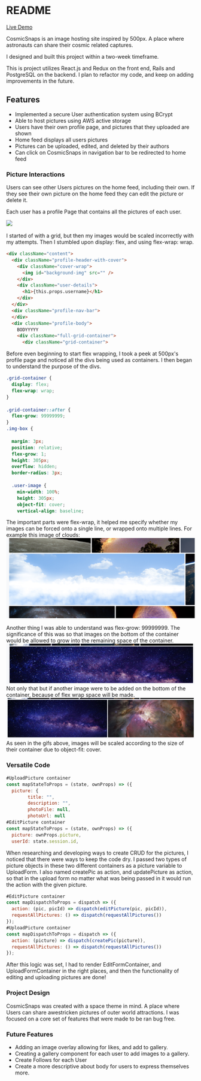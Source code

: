 # README

[Live Demo](https://cosmicsnaps.herokuapp.com/)

CosmicSnaps is an image hosting site inspired by 500px. A place where astronauts can share their cosmic related captures.

I designed and built this project within a two-week timeframe.

This is project utilizes React.js and Redux on the front end, Rails and PostgreSQL on the backend.
I plan to refactor my code, and keep on adding improvements in the future.

## Features
* Implemented a secure User authentication system using BCrypt
* Able to host pictures using AWS active storage
* Users have their own profile page, and pictures that they uploaded are shown
* Home feed displays all users pictures
* Pictures can be uploaded, edited, and deleted by their authors
* Can click on CosmicSnaps in navigation bar to be redirected to home feed

### Picture Interactions
Users can see other Users pictures on the home feed, including their own. If they see their own picture on the home feed they can edit the picture or delete it.

Each user has a profile Page that contains all the pictures of each user.

![](app/assets/images/imagegrid.gif)

I started of with a grid, but then my images would be scaled incorrectly with my attempts. Then I stumbled upon display: flex, and using flex-wrap: wrap.

```html
<div className="content">
  <div className="profile-header-with-cover">
    <div className="cover-wrap">
      <img id="background-img" src="" />
    </div>
    <div className="user-details">
      <h1>{this.props.username}</h1>
    </div>
  </div>
  <div className="profile-nav-bar">
  </div>
  <div className="profile-body">
    BODYYYYY
    <div className="full-grid-container">
      <div className="grid-container">
```
Before even beginning to start flex wrapping, I took a peek at 500px's profile page and noticed all the divs being used as containers. I then began to understand the purpose of the divs.

```css
.grid-container {
  display: flex;
  flex-wrap: wrap;
}

.grid-container::after {
  flex-grow: 99999999;
}
.img-box {

  margin: 3px;
  position: relative;
  flex-grow: 1;
  height: 305px;
  overflow: hidden;
  border-radius: 3px;

  .user-image {
    min-width: 100%;
    height: 305px;
    object-fit: cover;
    vertical-align: baseline;
```
The important parts were flex-wrap, it helped me specify whether my images can be forced onto a single line, or wrapped onto multiple lines. For example this image of clouds:
![](app/assets/images/multiflex.png)

Another thing I was able to understand was flex-grow: 99999999. The significance of this was so that images on the bottom of the container would be allowed to grow into the remaining space of the container.
![](app/assets/images/flexgrow.png)
Not only that but if another image were to be added on the bottom of the container, because of flex wrap space will be made.
![](app/assets/images/flexgrow2.png)
As seen in the gifs above, images will be scaled  according to the size of their container due to object-fit: cover.

### Versatile Code
```javascript
#UploadPicture container
const mapStateToProps = (state, ownProps) => ({
  picture: {
        title: "",
        description: "",
        photoFile: null,
        photoUrl: null
#EditPicture container
const mapStateToProps = (state, ownProps) => ({
  picture: ownProps.picture,
  userId: state.session.id,
```
When researching and developing ways to create CRUD for the pictures, I noticed that there were ways to keep the code dry. I passed two types of picture objects in these two different containers as a picture variable to UploadForm. I also named createPic as action, and updatePicture as action, so that in the upload form no matter what was being passed in it would run the action with the given picture.

```javascript
#EditPicture container
const mapDispatchToProps = dispatch => ({
  action: (pic, picId) => dispatch(editPicture(pic, picId)),
  requestAllPictures: () => dispatch(requestAllPictures())
});
#UploadPicture container
const mapDispatchToProps = dispatch => ({
  action: (picture) => dispatch(createPic(picture)),
  requestAllPictures: () => dispatch(requestAllPictures())
});
```
After this logic was set, I had to render EditFormContainer, and UploadFormContainer in the right places, and then the functionality of editing and uploading pictures are done!

### Project Design
CosmicSnaps was created with a space theme in mind. A place where Users can share awestricken pictures of outer world attractions. I was focused on a core set of features that were made to be ran bug free.  

### Future Features
* Adding an image overlay allowing for likes, and add to gallery.
* Creating a gallery component for each user to add images to a gallery.
* Create Follows for each User
* Create a more descriptive about body for users to express themselves more.
